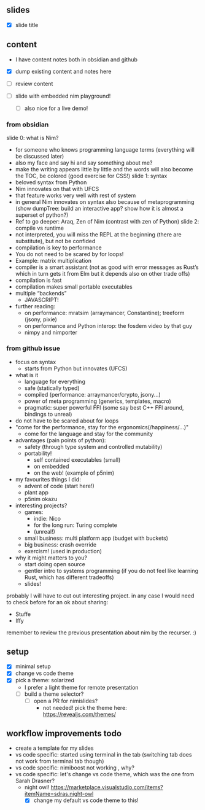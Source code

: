 ## slides

- [x] slide title

## content
- I have content notes both in obsidian and github
- [x] dump existing content and notes here
- [ ] review content

- [ ] slide with embedded nim playground!
  - [ ] also nice for a live demo!

### from obsidian

slide 0: what is Nim?
- for someone who knows programming language terms (everything will be discussed later)
- also my face and say hi and say something about me?
- make the writing appears little by little and the words will also become the TOC, be colored (good exercise for CSS!)
slide 1: syntax
- beloved syntax from Python
- Nim innovates on that with UFCS
- that feature works very well with rest of system
- in general Nim innovates on syntax also because of metaprogramming (show dumpTree: build an interactive app? show how it is almost a superset of python?)
- Ref to go deeper: Araq, Zen of Nim (contrast with zen of Python)
slide 2: compile vs runtime
-  not interpreted, you will miss the REPL at the beginning (there are substitute), but not be confided
- compilation is key to performance
- You do not need to be scared by for loops!
- Example: matrix multiplication
- compiler is a smart assistant (not as good with error messages as Rust’s which in turn gets it from Elm but it depends also on other trade offs)
- compilation is fast
- compilation makes small portable executables
- multiple “backends”
  - JAVASCRIPT!
- further reading:
  - on performance: mratsim (arraymancer, Constantine); treeform (jsony, pixie)
  - on performance and Python interop: the fosdem video by that guy
  - nimpy and nimporter

### from github issue

- focus on syntax
  - starts from Python but innovates (UFCS)
- what is it
  - language for everything
  - safe (statically typed)
  - compiled (performance: arraymancer/crypto, jsony...)
  - power of meta programming (generics, templates, macro)
  - pragmatic: super powerful FFI (some say best C++ FFI around, bindings to unreal)
- do not have to be scared about for loops
- "come for the performance, stay for the ergonomics(/happiness/...)"
  - come for the language and stay for the community
- advantages (pain points of python):
  - safety (through type system and controlled mutability)
  - portability! 
    - self contained executables (small)
    - on embedded
    - on the web! (example of p5nim)
- my favourites things I did:
  - advent of code (start here!)
  - plant app
  - p5nim okazu
- interesting projects?
  - games:
    - indie: Nico
    - for the long run: Turing complete
    - (unreal!)
  - small business: multi platform app (budget with buckets)
  - big business: crash override
  - exercism! (used in production)
- why it might matters to you?
  - start doing open source
  - gentler intro to systems programming (if you do not feel like learning Rust, which has different tradeoffs)
  - slides!

probably I will have to cut out interesting project. in any case I would need to check before for an ok about sharing:
- Stuffe
- Iffy

remember to review the previous presentation about nim by the recurser. :)


## setup

- [x] minimal setup
- [x] change vs code theme
- [x] pick a theme: solarized
  - I prefer a light theme for remote presentation
  - [ ] build a theme selector?
    - [ ] open a PR for nimislides?
      - not needed! pick the theme here: https://revealjs.com/themes/

## workflow improvements todo
- create a template for my slides
- vs code specific: started using terminal in the tab (switching tab does not work from terminal tab though)
- vs code specific: nimiboost not working , why?
- vs code specific: let's change vs code theme, which was the one from Sarah Drasner?
  - night owl! https://marketplace.visualstudio.com/items?itemName=sdras.night-owl
    - [x] change my default vs code theme to this!